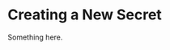 [title]: # (Creating a New Secret)
[tags]: # (XXX)
[priority]: # (6700)
# Creating a New Secret
Something here.
